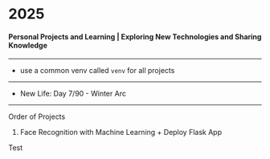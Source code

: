 # 2025
#### Personal Projects and Learning | Exploring New Technologies and Sharing Knowledge

---

- use a common venv called `venv` for all projects

--- 

- New Life: Day 7/90 - Winter Arc

---
Order of Projects

1. Face Recognition with Machine Learning + Deploy Flask App


Test
